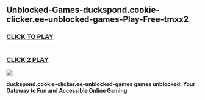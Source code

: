 
## Unblocked-Games-duckspond.cookie-clicker.ee-unblocked-games-Play-Free-tmxx2
<h3>
<a href="https://premium76.site?title=duckspond.cookie-clicker.ee-unblocked-games&ref=15A">CLICK TO PLAY</a></h3>
<hr>

<h3>
<a href="https://premium76.site?title=duckspond.cookie-clicker.ee-unblocked-games&ref=15A">CLICK 2 PLAY</a>
  
</h3>

<a href="https://premium76.site?title=duckspond.cookie-clicker.ee-unblocked-games&ref=15A"><img src="https://clearcache.store/games.png"></a>


**duckspond.cookie-clicker.ee-unblocked-games games unblocked: Your Gateway to Fun and Accessible Online Gaming**
